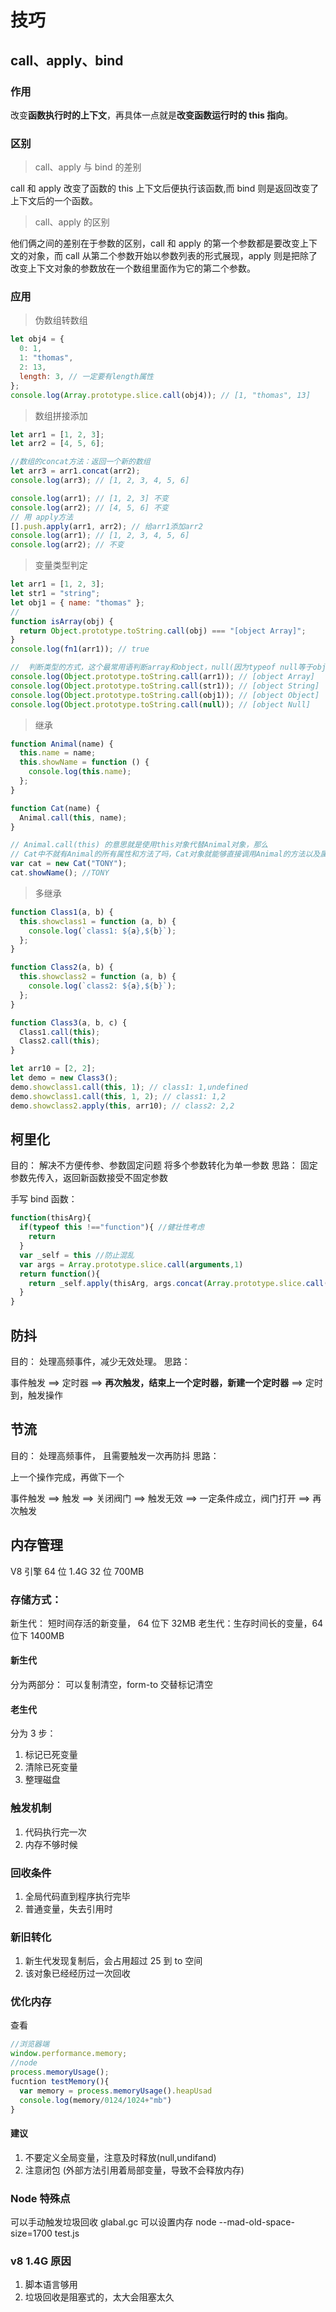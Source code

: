 # 技巧

## call、apply、bind

### 作用

改变**函数执行时的上下文**，再具体一点就是**改变函数运行时的 this 指向**。

### 区别

> call、apply 与 bind 的差别

call 和 apply 改变了函数的 this 上下文后便执行该函数,而 bind 则是返回改变了上下文后的一个函数。

> call、apply 的区别

他们俩之间的差别在于参数的区别，call 和 apply 的第一个参数都是要改变上下文的对象，而 call 从第二个参数开始以参数列表的形式展现，apply 则是把除了改变上下文对象的参数放在一个数组里面作为它的第二个参数。

### 应用

> 伪数组转数组

```js
let obj4 = {
  0: 1,
  1: "thomas",
  2: 13,
  length: 3, // 一定要有length属性
};
console.log(Array.prototype.slice.call(obj4)); // [1, "thomas", 13]
```

> 数组拼接添加

```js
let arr1 = [1, 2, 3];
let arr2 = [4, 5, 6];

//数组的concat方法：返回一个新的数组
let arr3 = arr1.concat(arr2);
console.log(arr3); // [1, 2, 3, 4, 5, 6]

console.log(arr1); // [1, 2, 3] 不变
console.log(arr2); // [4, 5, 6] 不变
// 用 apply方法
[].push.apply(arr1, arr2); // 给arr1添加arr2
console.log(arr1); // [1, 2, 3, 4, 5, 6]
console.log(arr2); // 不变
```

> 变量类型判定

```js
let arr1 = [1, 2, 3];
let str1 = "string";
let obj1 = { name: "thomas" };
//
function isArray(obj) {
  return Object.prototype.toString.call(obj) === "[object Array]";
}
console.log(fn1(arr1)); // true

//  判断类型的方式，这个最常用语判断array和object，null(因为typeof null等于object)
console.log(Object.prototype.toString.call(arr1)); // [object Array]
console.log(Object.prototype.toString.call(str1)); // [object String]
console.log(Object.prototype.toString.call(obj1)); // [object Object]
console.log(Object.prototype.toString.call(null)); // [object Null]
```

> 继承

```js
function Animal(name) {
  this.name = name;
  this.showName = function () {
    console.log(this.name);
  };
}

function Cat(name) {
  Animal.call(this, name);
}

// Animal.call(this) 的意思就是使用this对象代替Animal对象，那么
// Cat中不就有Animal的所有属性和方法了吗，Cat对象就能够直接调用Animal的方法以及属性了
var cat = new Cat("TONY");
cat.showName(); //TONY
```

> 多继承

```js
function Class1(a, b) {
  this.showclass1 = function (a, b) {
    console.log(`class1: ${a},${b}`);
  };
}

function Class2(a, b) {
  this.showclass2 = function (a, b) {
    console.log(`class2: ${a},${b}`);
  };
}

function Class3(a, b, c) {
  Class1.call(this);
  Class2.call(this);
}

let arr10 = [2, 2];
let demo = new Class3();
demo.showclass1.call(this, 1); // class1: 1,undefined
demo.showclass1.call(this, 1, 2); // class1: 1,2
demo.showclass2.apply(this, arr10); // class2: 2,2
```

## 柯里化

目的： 解决不方便传参、参数固定问题
将多个参数转化为单一参数
思路：
固定参数先传入，返回新函数接受不固定参数

手写 bind 函数：

```js
function(thisArg){
  if(typeof this !=="function"){ //健壮性考虑
    return
  }
  var _self = this //防止混乱
  var args = Array.prototype.slice.call(arguments,1)
  return function(){
    return _self.apply(thisArg, args.concat(Array.prototype.slice.call(arguments)))
  }
}
```

## 防抖

目的： 处理高频事件，减少无效处理。
思路：

事件触发 ==> 定时器 ==> **再次触发，结束上一个定时器，新建一个定时器** ==> 定时到，触发操作

## 节流

目的： 处理高频事件， 且需要触发一次再防抖
思路：

上一个操作完成，再做下一个

事件触发 ==> 触发 ==> 关闭阀门 ==> 触发无效 ==> 一定条件成立，阀门打开 ==> 再次触发

## 内存管理

V8 引擎 64 位 1.4G 32 位 700MB

### 存储方式：

新生代： 短时间存活的新变量， 64 位下 32MB
老生代：生存时间长的变量，64 位下 1400MB

#### 新生代

分为两部分：
可以复制清空，form-to 交替标记清空

#### 老生代

分为 3 步：

1. 标记已死变量
2. 清除已死变量
3. 整理磁盘

### 触发机制

1. 代码执行完一次
2. 内存不够时候

### 回收条件

1. 全局代码直到程序执行完毕
2. 普通变量，失去引用时

### 新旧转化

1. 新生代发现复制后，会占用超过 25 到 to 空间
2. 该对象已经经历过一次回收

### 优化内存

查看

```js
//浏览器端
window.performance.memory;
//node
process.memoryUsage();
fucntion testMemory(){
  var memory = process.memoryUsage().heapUsad
  console.log(memory/0124/1024+"mb")
}
```

#### 建议

1. 不要定义全局变量，注意及时释放(null,undifand)
2. 注意闭包 (外部方法引用着局部变量，导致不会释放内存)

### Node 特殊点

可以手动触发垃圾回收 glabal.gc
可以设置内存 node --mad-old-space-size=1700 test.js

### v8 1.4G 原因

1. 脚本语言够用
2. 垃圾回收是阻塞式的，太大会阻塞太久
